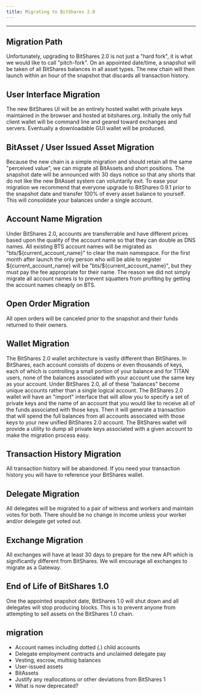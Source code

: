 ```yaml
---
title: Migrating to BitShares 2.0
---
```


--------

## Migration Path
Unfortunately, upgrading to BitShares 2.0 is not just a "hard fork", it is what we would like to call "pitch-fork".  On
an appointed date/time, a snapshot will be taken of all BitShares balances in all asset types.  The new chain will then
launch within an hour of the snapshot that discards all transaction history.

## User Interface Migration
The new BitShares UI will be an entirely hosted wallet with private keys maintained in the browser and hosted at
bitshares.org.  Initially the only full client wallet will be command line and geared toward exchanges and servers.
Eventually a downloadable GUI wallet will be produced.

## BitAsset / User Issued Asset Migration
Because the new chain is a simple migration and should retain all the same "perceived value", we can migrate all
BitAssets and short positions.  The snapshot date will be announced with 30 days notice so that any shorts that do not
like the new BitAsset system can voluntarily exit.    To ease your migration we recommend that everyone upgrade to
BitShares 0.9.1 prior to the snapshot date and transfer 100% of every asset balance to yourself.  This will consolidate
your balances under a single account.

## Account Name Migration
Under BitShares 2.0, accounts are transferrable and have different prices based upon the quality of the account name so that
they can double as DNS names.   All existing BTS account names will be migrated as "bts/${current_account_name}" to
clear the main namespace.  For the first month after launch the only person who will be able to register
${current_account_name} will be "bts/${current_account_name}", but they must pay the fee appropriate for their name.
The reason we did not simply migrate all account names is to prevent squatters from profiting by getting the account
names cheaply on BTS.

## Open Order Migration
All open orders will be canceled prior to the snapshot and their funds returned to their owners.

## Wallet Migration
The BitShares 2.0 wallet architecture is vastly different than BitShares.  In BitShares, each account consists of dozens or
even thousands of keys, each of which is controlling a small portion of your balance and for TITAN users, none of the
balances associated with your account use the same key as your account.  Under BitShares 2.0, all of these "balances" become
unique accounts rather than a single logical account.    The BitShares 2.0 wallet will have an "import" interface that will
allow you to specify a set of private keys and the name of an account that you would like to receive all of the funds
associated with those keys.   Then it will generate a transaction that will spend the full balances from all accounts
associated with those keys to your new unified BitShares 2.0 account.    The BitShares wallet will provide a utility to dump
all private keys associated with a given account to make the migration process easy.

## Transaction History Migration
All transaction history will be abandoned.  If you need your transaction history you will have to reference your
BitShares wallet.

## Delegate Migration
All delegates will be migrated to a pair of witness and workers and maintain votes for both.  There should be no change
in income unless your worker and/or delegate get voted out.

## Exchange Migration
All exchanges will have at least 30 days to prepare for the new API which is significantly different from BitShares.  We
will encourage all exchanges to migrate as a Gateway.

## End of Life of BitShares 1.0
One the appointed snapshot date, BitShares 1.0 will shut down and all delegates will stop producing blocks.  This is to
prevent anyone from attempting to sell assets on the BitShares 1.0 chain.

## migration
* Account names including dotted (.) child accounts
* Delegate employment contracts and unclaimed delegate pay
* Vesting, escrow, multisig balances
* User-issued assets
* BitAssets
* Justify any reallocations or other deviations from BitShares 1
* What is now deprecated?
